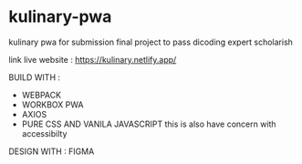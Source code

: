 # kulinary-pwa
kulinary pwa for submission
final project to pass dicoding expert scholarish

link live website : https://kulinary.netlify.app/

BUILD WITH :

- WEBPACK
- WORKBOX PWA
- AXIOS
- PURE CSS AND VANILA JAVASCRIPT
this is also have concern with accessibilty

DESIGN WITH : FIGMA

